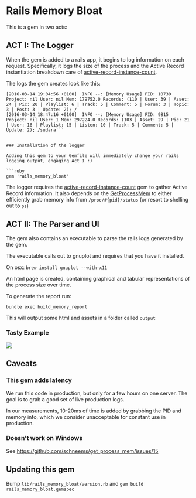 # Rails Memory Bloat

This is a gem in two acts:

## ACT I: The Logger

When the gem is added to a rails app, it begins to log information on each request. Specifically, it logs the size of the process and the Active Record instantiation breakdown care of [active-record-instance-count](https://github.com/ruckus/active-record-instance-count).

The logs the gem creates look like this:

```
[2016-03-14 19:04:56 +0100]  INFO --: [Memory Usage] PID: 10730 Project: nil User: nil Mem: 179752.0 Records: (110 | User: 39 | Asset: 24 | Pic: 20 | Playlist: 6 | Track: 5 | Comment: 5 | Forum: 3 | Topic: 3 | Post: 3 | Update: 2); /
[2016-03-14 18:47:16 +0100]  INFO --: [Memory Usage] PID: 9815 Project: nil User: 1 Mem: 297224.0 Records: (103 | Asset: 29 | Pic: 21 | User: 16 | Playlist: 15 | Listen: 10 | Track: 5 | Comment: 5 | Update: 2); /sudara```


### Installation of the logger

Adding this gem to your Gemfile will immediately change your rails logging output, engaging Act I :) 

```ruby
gem 'rails_memory_bloat'
```

The logger requires the [active-record-instance-count](https://github.com/ruckus/active-record-instance-count) gem to gather Active Record information. It also depends on the [GetProcessMem](https://github.com/schneems/get_process_mem) to either efficiently grab memory info from `/proc/#{pid}/status` (or resort to shelling out to `ps`)


## ACT II: The Parser and UI

The gem also contains an executable to parse the rails logs generated by the gem. 

The executable calls out to gnuplot and requires that you have it installed.

On osx: `brew install gnuplot --with-x11`

An html page is created, containing graphical and tabular representations of the process size over time.

To generate the report run: 

`bundle exec build_memory_report`

This will output some html and assets in a folder called `output`



### Tasty Example

![](http://skitch.sudara.at/2016-03-14-c07da.jpg)


## Caveats


### This gem adds latency

We run this code in production, but only for a few hours on one server. The goal is to grab a good set of live production logs. 

In our measurements, 10-20ms of time is added by grabbing the PID and memory info, which we consider unacceptable for constant use in production.

### Doesn't work on Windows

See https://github.com/schneems/get_process_mem/issues/15


## Updating this gem

Bump `lib/rails_memory_bloat/version.rb` and `gem build rails_memory_bloat.gemspec`